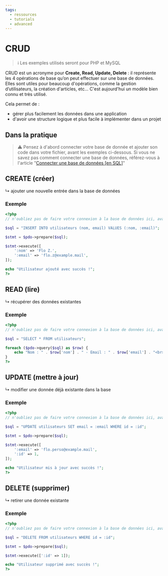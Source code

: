 ```yaml
---
tags:
  - ressources
  - tutorials
  - advanced
---
```


# CRUD

> ℹ️ Les exemples utilisés seront pour PHP et MySQL

CRUD est un acronyme pour **Create, Read, Update, Delete** : il représente les 4 opérations de base qu’on peut effectuer sur une base de données. Elles sont utiles pour beaucoup d'opérations, comme la gestion d’utilisateurs, la création d'articles, etc... C'est aujourd'hui un modèle bien connu et très utilisé.

Cela permet de :

- gérer plus facilement les données dans une application
- d'avoir une structure logique et plus facile à implémenter dans un projet

## Dans la pratique

> ⚠️ Pensez à d'abord connecter votre base de donnée et ajouter son code dans votre fichier, avant les exemples ci-dessous. Si vous ne savez pas comment connecter une base de données, référez-vous à l'article "[Connecter une base de données [en SQL]](../base-de-donnees/connecter-une-base-de-donnes.md)"

## CREATE (créer)

↳ ajouter une nouvelle entrée dans la base de données

### Exemple

```php
<?php
// n'oubliez pas de faire votre connexion à la base de données ici, avant les commandes ci-dessous

$sql = "INSERT INTO utilisateurs (nom, email) VALUES (:nom, :email)";

$stmt = $pdo->prepare($sql);

$stmt->execute([
    ':nom' => 'Flo Z.',
    ':email' => 'flo.z@example.mail',
]);

echo "Utilisateur ajouté avec succès !";
?>
```

## READ (lire)

↳ récupérer des données existantes

### Exemple

```php
<?php
// n'oubliez pas de faire votre connexion à la base de données ici, avant les commandes ci-dessous

$sql = "SELECT * FROM utilisateurs";

foreach ($pdo->query($sql) as $row) {
    echo "Nom : " . $row['nom'] . " - Email : " . $row['email'] . "<br>";
}
?>
```

## UPDATE (mettre à jour)

↳ modifier une donnée déjà existante dans la base

### Exemple

```php
<?php
// n'oubliez pas de faire votre connexion à la base de données ici, avant les commandes ci-dessous

$sql = "UPDATE utilisateurs SET email = :email WHERE id = :id";

$stmt = $pdo->prepare($sql);

$stmt->execute([
    ':email' => 'flo.perso@example.mail',
    ':id' => 1,
]);

echo "Utilisateur mis à jour avec succès !";
?>
```

## DELETE (supprimer)

↳ retirer une donnée existante

### Exemple

```php
<?php
// n'oubliez pas de faire votre connexion à la base de données ici, avant les commandes ci-dessous

$sql = "DELETE FROM utilisateurs WHERE id = :id";

$stmt = $pdo->prepare($sql);

$stmt->execute([':id' => 1]);

echo "Utilisateur supprimé avec succès !";
?>
```
